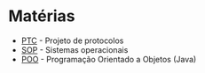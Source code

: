 # Matérias

+ [PTC](PTC) - Projeto de protocolos
+ [SOP](SOP) - Sistemas operacionais
+ [POO](JAVA) - Programação Orientado a Objetos (Java)


